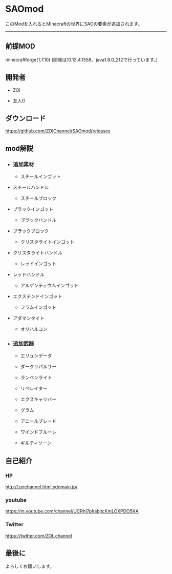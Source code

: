 
# SAOmod

このModを入れるとMinecraftの世界にSAOの要素が追加されます。



------



## 前提MOD
minecraftforge(1.7.10)
(開発は10.13.4.1558、java1.8.0_212で行っています。)



## 開発者
- ZOI

- 友人O

  

## ダウンロード
https://github.com/ZOIChannel/SAOmod/releases



## mod解説

- ### 追加素材

  - スチールインゴット
- スチールハンドル
  - スチールブロック
- ブラックインゴット
  - ブラックハンドル
- ブラックブロック
  - クリスタライトインゴット
- クリスタライトハンドル
  - レッドインゴット
- レッドハンドル
  - アルゲンティウムインゴット
- エクステンドインゴット
  - フラムインゴット
- アダマンタイト
  - オリハルコン

  

- ### 追加武器

  - エリュシデータ

  - ダークリパルサー
  - ランベンライト
  - リベレイター
  - エクスキャリバー
  - グラム
  - アニールブレード
  - ワインドフルーレ
  - ギルティソーン




## 自己紹介

### HP
http://zoichannel.html.xdomain.jp/

### youtube
https://m.youtube.com/channel/UCRhi7phabjtcKmLOXPDO5KA

### Twitter
https://twitter.com/ZOI_channel



## 最後に

よろしくお願いします。